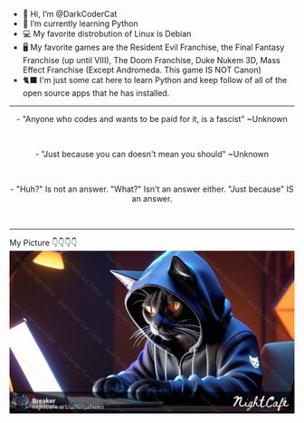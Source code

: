 - 👋 Hi, I’m @DarkCoderCat
- 🌱 I’m currently learning Python
- 💻 My favorite distrobution of Linux is Debian
- 🖥️ My favorite games are the Resident Evil Franchise, the Final Fantasy Franchise (up until VIII), The Doom Franchise, Duke Nukem 3D, Mass Effect Franchise (Except Andromeda. This game IS NOT Canon)
- 🐈‍⬛ I'm just some cat here to learn Python and keep follow of all of the open source apps that he has installed.
<hr>
<p align="center">- "Anyone who codes and wants to be paid for it, is a fascist" ~Unknown</p><br>
<p align="center">- "Just because you can doesn't mean you should" ~Unknown</p><br>
<p align="center">- "Huh?" Is not an answer. "What?" Isn't an answer either. "Just because" IS an answer.</p><br>
<hr>

My Picture 👇👇👇👇
![./images/DarkCoderCatWM](./images/DarkCoderCatWM.png)

<!---
DarkCoderCat/DarkCoderCat is a ✨ special ✨ repository because its `README.md` (this file) appears on your GitHub profile.
You can click the Preview link to take a look at your changes.
--->
